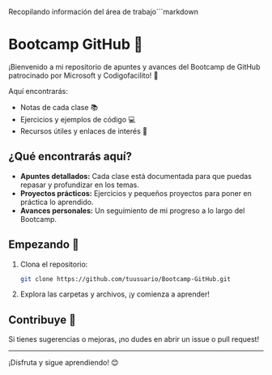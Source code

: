 Recopilando información del área de trabajo```markdown
# Bootcamp GitHub 🚀

¡Bienvenido a mi repositorio de apuntes y avances del Bootcamp de GitHub patrocinado por Microsoft y Codigofacilito! 🎉

Aquí encontrarás:
- Notas de cada clase 📚
- Ejercicios y ejemplos de código 💻
- Recursos útiles y enlaces de interés 🔗

## ¿Qué encontrarás aquí?

- **Apuntes detallados:** Cada clase está documentada para que puedas repasar y profundizar en los temas.
- **Proyectos prácticos:** Ejercicios y pequeños proyectos para poner en práctica lo aprendido.
- **Avances personales:** Un seguimiento de mi progreso a lo largo del Bootcamp.

## Empezando 🚀

1. Clona el repositorio:
   ```sh
   git clone https://github.com/tuusuario/Bootcamp-GitHub.git
   ```
2. Explora las carpetas y archivos, ¡y comienza a aprender!

## Contribuye 🙌

Si tienes sugerencias o mejoras, ¡no dudes en abrir un issue o pull request!

---

¡Disfruta y sigue aprendiendo! 😊
```